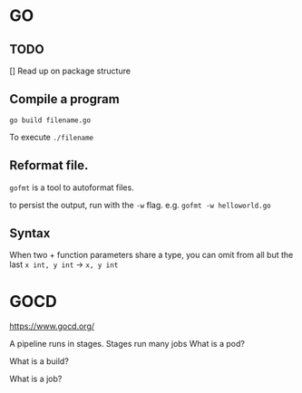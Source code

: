 # GO 

## TODO

[] Read up on package structure

## Compile a program 

`go build filename.go`

To execute `./filename`

## Reformat file.

`gofmt` is a tool to autoformat files.

to persist the output, run with the `-w` flag. e.g. `gofmt -w helloworld.go`

## Syntax

When two + function parameters share a type, you can omit from all but the last
`x int, y int` -> `x, y int`
# GOCD

https://www.gocd.org/ 

A pipeline runs in stages.
Stages run many jobs
What is a pod?


What is a build?


What is a job?

